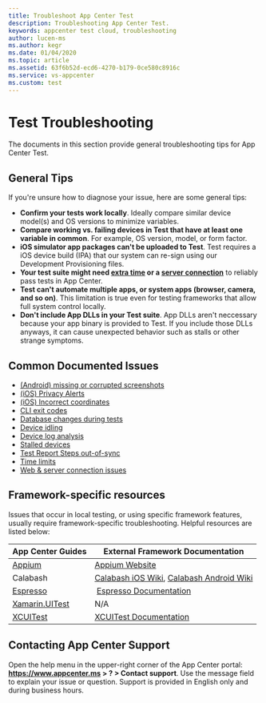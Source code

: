 ```yaml
---
title: Troubleshoot App Center Test
description: Troubleshooting App Center Test.
keywords: appcenter test cloud, troubleshooting
author: lucen-ms
ms.author: kegr
ms.date: 01/04/2020
ms.topic: article
ms.assetid: 63f6b52d-ecd6-4270-b179-0ce580c8916c
ms.service: vs-appcenter
ms.custom: test
---
```


# Test Troubleshooting
The documents in this section provide general troubleshooting tips for App Center Test. 

## General Tips
If you're unsure how to diagnose your issue, here are some general tips:

- **Confirm your tests work locally**. Ideally compare similar device model(s) and OS versions to minimize variables.
- **Compare working vs. failing devices in Test that have at least one variable in common**. For example, OS version, model, or form factor. 
- **iOS simulator app packages can't be uploaded to Test**. Test requires a iOS device build (IPA) that our system can re-sign using our Development Provisioning files. 
- **Your test suite might need [extra time](time-outs.md) or a [server connection](server-connection.md)** to reliably pass tests in App Center.
- **Test can't automate multiple apps, or system apps (browser, camera, and so on)**. This limitation is true even for testing frameworks that allow full system control locally. 
- **Don't include App DLLs in your Test suite**. App DLLs aren't neccessary because your app binary is provided to Test. If you include those DLLs anyways, it can cause unexpected behavior such as stalls or other strange symptoms. 

## Common Documented Issues
- [(Android) missing or corrupted screenshots](android-screenshots.md)
- [(iOS) Privacy Alerts](ios-privacy-alerts.md)
- [(iOS) Incorrect coordinates](incorrect-ios-coordinates.md)
- [CLI exit codes](cli-exit-codes.md)
- [Database changes during tests](database-changes.md)
- [Device idling](sleep.md)
- [Device log analysis](device-logs.md)
- [Stalled devices](stalls.md)
- [Test Report Steps out-of-sync](steps-desync.md)
- [Time limits](time-outs.md)
- [Web & server connection issues](server-connection.md) 

## Framework-specific resources
Issues that occur in local testing, or using specific framework features, usually require framework-specific troubleshooting. Helpful resources are listed below:

| App Center Guides | External Framework Documentation |
| -------------- | ----------------------------------------- |
| [Appium](~/test-cloud/frameworks/appium/index.md) | [Appium Website](https://appium.io) |
| Calabash | [Calabash iOS Wiki](https://github.com/calabash/calabash-ios/wiki),  [Calabash Android Wiki](https://github.com/calabash/calabash-android/wiki) |
| [Espresso](~/test-cloud/frameworks/espresso/index.md) | [Espresso Documentation](https://developer.android.com/training/testing/espresso/) |
| [Xamarin.UITest](~/test-cloud/frameworks/uitest/troubleshooting/index.md) | N/A |
| [XCUITest](~/test-cloud/frameworks/xcuitest/index.md) | [XCUITest Documentation](https://developer.apple.com/library/content/documentation/DeveloperTools/Conceptual/testing_with_xcode/chapters/09-ui_testing.html) |

## Contacting App Center Support
Open the help menu in the upper-right corner of the App Center portal: **https://www.appcenter.ms > ? > Contact support**. Use the message field to explain your issue or question. Support is provided in English only and during business hours.
